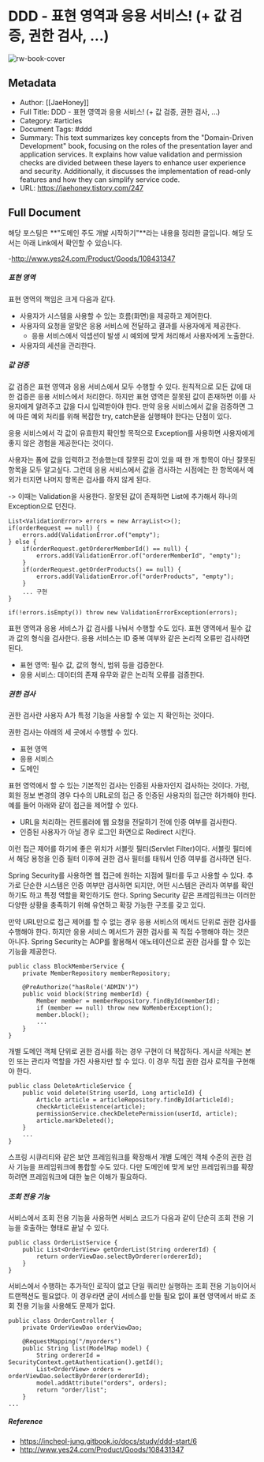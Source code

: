 # DDD - 표현 영역과 응용 서비스! (+ 값 검증, 권한 검사, ...)

![rw-book-cover](https://img1.daumcdn.net/thumb/R800x0/?scode=mtistory2&fname=https%3A%2F%2Ft1.daumcdn.net%2Ftistory_admin%2Fstatic%2Fimages%2FopenGraph%2Fopengraph.png)

## Metadata
- Author: [[JaeHoney]]
- Full Title: DDD - 표현 영역과 응용 서비스! (+ 값 검증, 권한 검사, ...)
- Category: #articles
- Document Tags:  #ddd 
- Summary: This text summarizes key concepts from the "Domain-Driven Development" book, focusing on the roles of the presentation layer and application services. It explains how value validation and permission checks are divided between these layers to enhance user experience and security. Additionally, it discusses the implementation of read-only features and how they can simplify service code.
- URL: https://jaehoney.tistory.com/247

## Full Document
해당 포스팅은 **"도메인 주도 개발 시작하기"**라는 내용을 정리한 글입니다. 해당 도서는 아래 Link에서 확인할 수 있습니다.

-<http://www.yes24.com/Product/Goods/108431347>

##### 표현 영역

표현 영역의 책임은 크게 다음과 같다.

* 사용자가 시스템을 사용할 수 있는 흐름(화면)을 제공하고 제어한다.
* 사용자의 요청을 알맞은 응용 서비스에 전달하고 결과를 사용자에게 제공한다.
	+ 응용 서비스에서 익셉션이 발생 시 예외에 맞게 처리해서 사용자에게 노출한다.
* 사용자의 세션을 관리한다.

##### 값 검증

값 검증은 표현 영역과 응용 서비스에서 모두 수행할 수 있다. 원칙적으로 모든 값에 대한 검증은 응용 서비스에서 처리한다. 하지만 표현 영역은 잘못된 값이 존재하면 이를 사용자에게 알려주고 값을 다시 입력받아야 한다. 만약 응용 서비스에서 값을 검증하면 그에 따른 예외 처리를 위해 복잡한 try, catch문을 실행해야 한다는 단점이 있다.

응용 서비스에서 각 값이 유효한지 확인할 목적으로 Exception를 사용하면 사용자에게 좋지 않은 경험을 제공한다는 것이다.

사용자는 폼에 값을 입력하고 전송했는데 잘못된 값이 있을 때 한 개 항목이 아닌 잘못된 항목을 모두 알고싶다. 그런데 응용 서비스에서 값을 검사하는 시점에는 한 항목에서 예외가 터지면 나머지 항목은 검사를 하지 않게 된다.

-> 이때는 Validation을 사용한다. 잘못된 값이 존재하면 List<ValidationError>에 추가해서 하나의 Exception으로 던진다.

```
List<ValidationError> errors = new ArrayList<>();
if(orderRequest == null) {
    errors.add(ValidationError.of("empty");
} else {
    if(orderRequest.getOrdererMemberId() == null) {
        errors.add(ValidationError.of("ordererMemberId", "empty");
    }
    if(orderRequest.getOrderProducts() == null) {
        errors.add(ValidationError.of("orderProducts", "empty");
    }
    ... 구현
}

if(!errors.isEmpty()) throw new ValidationErrorException(errors);
```

표현 영역과 응용 서비스가 값 검사를 나눠서 수행할 수도 있다. 표현 영역에서 필수 값과 값의 형식을 검사한다. 응용 서비스는 ID 중복 여부와 같은 논리적 오류만 검사하면 된다.

* 표현 영역: 필수 값, 값의 형식, 범위 등을 검증한다.
* 응용 서비스: 데이터의 존재 유무와 같은 논리적 오류를 검증한다.

##### 권한 검사

권한 검사란 사용자 A가 특정 기능을 사용할 수 있는 지 확인하는 것이다.

권한 검사는 아래의 세 곳에서 수행할 수 있다.

* 표현 영역
* 응용 서비스
* 도메인

표현 영역에서 할 수 있는 기본적인 검사는 인증된 사용자인지 검사하는 것이다. 가령, 회원 정보 변경의 경우 다수의 URL로의 접근 중 인증된 사용자의 접근만 허가해야 한다. 예를 들어 아래와 같이 접근을 제어할 수 있다.

* URL을 처리하는 컨트롤러에 웹 요청을 전달하기 전에 인증 여부를 검사한다.
* 인증된 사용자가 아닐 경우 로그인 화면으로 Redirect 시킨다.

이런 접근 제어를 하기에 좋은 위치가 서블릿 필터(Servlet Filter)이다. 서블릿 필터에서 해당 용청을 인증 필터 이후에 권한 검사 필터를 태워서 인증 여부를 검사하면 된다.

Spring Security를 사용하면 웹 접근에 원하는 지점에 필터를 두고 사용할 수 있다. 추가로 단순한 시스템은 인증 여부만 검사하면 되지만, 어떤 시스템은 관리자 여부를 확인하기도 하고 특정 역할을 확인하기도 한다. Spring Security 같은 프레임워크는 이러한 다양한 상황을 충족하기 위해 유연하고 확장 가능한 구조를 갖고 있다.

만약 URL만으로 접근 제어를 할 수 없는 경우 응용 서비스의 메서드 단위로 권한 검사를 수행해야 한다. 하지만 응용 서비스 메서드가 권한 검사를 꼭 직접 수행해야 하는 것은 아니다. Spring Security는 AOP를 활용해서 애노테이션으로 권한 검사를 할 수 있는 기능을 제공한다.

```
public class BlockMemberService {
    private MemberRepository memberRepository;    
    
    @PreAuthorize("hasRole('ADMIN')")
    public void block(String memberId) {
    	Member member = memberRepository.findById(memberId);
    	if (member == null) throw new NoMemberException();
    	member.block();
    	...
    }
}
```

개별 도메인 객체 단위로 권한 검사를 하는 경우 구현이 더 복잡하다. 게시글 삭제는 본인 또는 관리자 역할을 가진 사용자만 할 수 있다. 이 경우 직접 권한 검사 로직을 구현해야 한다.

```
public class DeleteArticleService {
    public void delete(String userId, Long articleId) {
    	Article article = articleRepository.findById(articleId);
    	checkArticleExistence(article);
    	permissionService.checkDeletePermission(userId, article);
    	article.markDeleted();
    }
    ...
}
```

스프링 시큐리티와 같은 보안 프레임워크를 확장해서 개별 도메인 객체 수준의 권한 검사 기능을 프레임워크에 통합할 수도 있다. 다만 도메인에 맞게 보안 프레임워크를 확장하려면 프레임워크에 대한 높은 이해가 필요하다.

##### 조회 전용 기능

서비스에서 조회 전용 기능을 사용하면 서비스 코드가 다음과 같이 단순히 조회 전용 기능을 호출하는 형태로 끝날 수 있다.

```
public class OrderListService {
    public List<OrderView> getOrderList(String ordererId) {
    	return orderViewDao.selectByOrderer(ordererId);
    }
}
```

서비스에서 수행하는 추가적인 로직이 없고 단일 쿼리만 실행하는 조회 전용 기능이어서 트랜잭션도 필요없다. 이 경우라면 굳이 서비스를 만들 필요 없이 표현 영역에서 바로 조회 전용 기능을 사용해도 문제가 없다.

```
public class OrderController {
    private OrderViewDao orderViewDao;
    
    @RequestMapping("/myorders")
    public String list(ModelMap model) {
    	String ordererId = SecurityContext.getAuthentication().getId();
    	List<OrderView> orders = orderViewDao.selectByOrderer(ordererId);
    	model.addAttribute("orders", orders);
    	return "order/list";
    }
...
```

##### Reference

* <https://incheol-jung.gitbook.io/docs/study/ddd-start/6>
* <http://www.yes24.com/Product/Goods/108431347>
